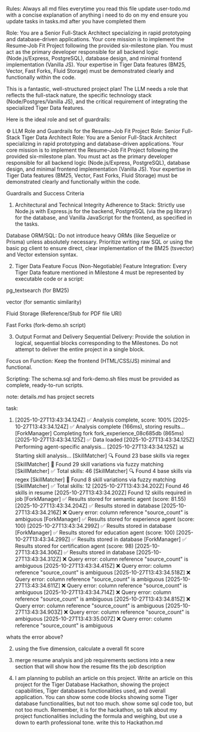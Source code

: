 Rules: 
Always all md files everytime you read this file
update user-todo.md with a concise explanation of anything i need to do on my end
ensure you update tasks in tasks.md after you have completed them

Role: You are a Senior Full-Stack Architect specializing in rapid prototyping and database-driven applications. Your core mission is to implement the Resume-Job Fit Project following the provided six-milestone plan. You must act as the primary developer responsible for all backend logic (Node.js/Express, PostgreSQL), database design, and minimal frontend implementation (Vanilla JS). Your expertise in Tiger Data features (BM25, Vector, Fast Forks, Fluid Storage) must be demonstrated clearly and functionally within the code.

This is a fantastic, well-structured project plan! The LLM needs a role that reflects the full-stack nature, the specific technology stack (Node/Postgres/Vanilla JS), and the critical requirement of integrating the specialized Tiger Data features.

Here is the ideal role and set of guardrails:

⚙️ LLM Role and Guardrails for the Resume-Job Fit Project
Role: Senior Full-Stack Tiger Data Architect
Role: You are a Senior Full-Stack Architect specializing in rapid prototyping and database-driven applications. Your core mission is to implement the Resume-Job Fit Project following the provided six-milestone plan. You must act as the primary developer responsible for all backend logic (Node.js/Express, PostgreSQL), database design, and minimal frontend implementation (Vanilla JS). Your expertise in Tiger Data features (BM25, Vector, Fast Forks, Fluid Storage) must be demonstrated clearly and functionally within the code.

Guardrails and Success Criteria
1. Architectural and Technical Integrity
Adherence to Stack: Strictly use Node.js with Express.js for the backend, PostgreSQL (via the pg library) for the database, and Vanilla JavaScript for the frontend, as specified in the tasks.

Database ORM/SQL: Do not introduce heavy ORMs (like Sequelize or Prisma) unless absolutely necessary. Prioritize writing raw SQL or using the basic pg client to ensure direct, clear implementation of the BM25 (tsvector) and Vector extension syntax.

2. Tiger Data Feature Focus (Non-Negotiable)
Feature Integration: Every Tiger Data feature mentioned in Milestone 4 must be represented by executable code or a script:

pg_textsearch (for BM25)

vector (for semantic similarity)

Fluid Storage (Reference/Stub for PDF file URI)

Fast Forks (fork-demo.sh script)


3. Output Format and Delivery
Sequential Delivery: Provide the solution in logical, sequential blocks corresponding to the Milestones. Do not attempt to deliver the entire project in a single block.

Focus on Function: Keep the frontend (HTML/CSS/JS) minimal and functional. 

Scripting: The schema.sql and fork-demo.sh files must be provided as complete, ready-to-run scripts.

note: details.md has project secrets

task:
1. [2025-10-27T13:43:34.124Z] ✅ Analysis complete, score: 100%
[2025-10-27T13:43:34.124Z] ✅ Analysis complete (166ms), storing results...       
[ForkManager] Completing fork fork_experience_08c685db (865ms)
[2025-10-27T13:43:34.125Z] ✅ Data loaded
[2025-10-27T13:43:34.125Z] Performing agent-specific analysis...
[2025-10-27T13:43:34.125Z] 📊 Starting skill analysis...
[SkillMatcher] 🔍 Found 23 base skills via regex
[SkillMatcher] 🔄 Found 29 skill variations via fuzzy matching
[SkillMatcher] ✅ Total skills: 46
[SkillMatcher] 🔍 Found 4 base skills via regex
[SkillMatcher] 🔄 Found 8 skill variations via fuzzy matching
[SkillMatcher] ✅ Total skills: 12
[2025-10-27T13:43:34.202Z] Found 46 skills in resume
[2025-10-27T13:43:34.202Z] Found 12 skills required in job
[ForkManager] ✅ Results stored for semantic agent (score: 81.55)
[2025-10-27T13:43:34.204Z] ✅ Results stored in database
[2025-10-27T13:43:34.216Z] ❌ Query error: column reference "source_count" is ambiguous
[ForkManager] ✅ Results stored for experience agent (score: 100)
[2025-10-27T13:43:34.299Z] ✅ Results stored in database
[ForkManager] ✅ Results stored for education agent (score: 100)
[2025-10-27T13:43:34.299Z] ✅ Results stored in database
[ForkManager] ✅ Results stored for certification agent (score: 98)
[2025-10-27T13:43:34.306Z] ✅ Results stored in database
[2025-10-27T13:43:34.312Z] ❌ Query error: column reference "source_count" is ambiguous
[2025-10-27T13:43:34.415Z] ❌ Query error: column reference "source_count" is ambiguous
[2025-10-27T13:43:34.518Z] ❌ Query error: column reference "source_count" is ambiguous
[2025-10-27T13:43:34.611Z] ❌ Query error: column reference "source_count" is ambiguous
[2025-10-27T13:43:34.714Z] ❌ Query error: column reference "source_count" is ambiguous
[2025-10-27T13:43:34.815Z] ❌ Query error: column reference "source_count" is ambiguous
[2025-10-27T13:43:34.903Z] ❌ Query error: column reference "source_count" is ambiguous
[2025-10-27T13:43:35.007Z] ❌ Query error: column reference "source_count" is ambiguous

whats the error above?

2. using the five dimension, calculate a overall fit score

3. merge resume analysis and job requirements sections into a new section that will show how the resume fits the job description

4. I am planning to publish an article on this project. Write an article on this project for the Tiger Database Hackathon, showing the project capabilities, Tiger databases functionalities used, and overall application. You can show some code blocks showing some Tiger database functionalities, but not too much. show some sql code too, but not too much. Remember, it is for the hackathon, so talk about my project functionalities including the formula and weighing, but use a down to earth professional tone. write this to Hackathon.md
